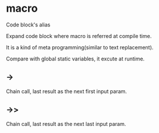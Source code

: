 # macro
Code block's alias

Expand code block where macro is referred at compile time.

It is a kind of meta programming(similar to text replacement).

Compare with global static variables, it excute at runtime.

## ->
Chain call, last result as the next first input param.

## ->>
Chain call, last result as the next last input param.